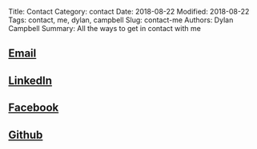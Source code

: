 Title: Contact
Category: contact
Date: 2018-08-22
Modified: 2018-08-22
Tags: contact, me, dylan, campbell
Slug: contact-me
Authors: Dylan Campbell
Summary: All the ways to get in contact with me

## [Email](mailto:campbellogna@gmail.com)
## [LinkedIn](https://www.linkedin.com/in/dylancharlescampbell)
## [Facebook](https://www.facebook.com/campbelldylancharles)
## [Github](https://github.com/dcc023)